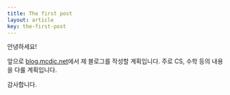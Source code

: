```yaml
---
title: The first post
layout: article
key: the-first-post
---
```


안녕하세요!

앞으로 [blog.mcdic.net](https://blog.mcdic.net)에서 제 블로그를 작성할 계획입니다.
주로 CS, 수학 등의 내용을 다룰 계획입니다.

감사합니다.
